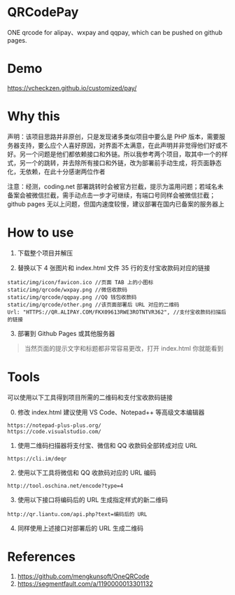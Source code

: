 # QRCodePay
ONE qrcode for alipay、wxpay and qqpay, which can be pushed on github pages.

# Demo
https://vcheckzen.github.io/customized/pay/

# Why this
声明：该项目思路并非原创，只是发现诸多类似项目中要么是 PHP 版本，需要服务器支持，要么应个人喜好原因，对界面不太满意，在此声明并非觉得他们好或不好。另一个问题是他们都依赖接口和外链。所以我参考两个项目，取其中一个的样式，另一个的跳转，并去除所有接口和外链，改为部署前手动生成，将页面静态化，无依赖，在此十分感谢两位作者

注意：经测，coding.net 部署跳转时会被官方拦截，提示为滥用问题；若域名未备案会被微信拦截，需手动点击一步才可继续，有端口号同样会被微信拦截；github pages 无以上问题，但国内速度较慢，建议部署在国内已备案的服务器上

# How to use
1. 下载整个项目并解压

2. 替换以下 4 张图片和 index.html 文件 35 行的支付宝收款码对应的链接

```
static/img/icon/favicon.ico //页面 TAB 上的小图标
static/img/qrcode/wxpay.png //微信收款码
static/img/qrcode/qqpay.png //QQ 钱包收款码
static/img/qrcode/other.png //该页面部署后 URL 对应的二维码
Url: "HTTPS://QR.ALIPAY.COM/FKX09613RWE3ROTNTVR362", //支付宝收款码扫描后的链接
```

3. 部署到 Github Pages 或其他服务器

> 当然页面的提示文字和标题都非常容易更改，打开 index.html 你就能看到

# Tools
可以使用以下工具得到项目所需的二维码和支付宝收款码链接

0. 修改 index.html 建议使用 VS Code、Notepad++ 等高级文本编辑器

```
https://notepad-plus-plus.org/
https://code.visualstudio.com/
```

1. 使用二维码扫描器将支付宝、微信和 QQ 收款码全部转成对应 URL

```
https://cli.im/deqr
```

2. 使用以下工具将微信和 QQ 收款码对应的 URL 编码

```
http://tool.oschina.net/encode?type=4
```

3. 使用以下接口将编码后的 URL 生成指定样式的新二维码

```
http://qr.liantu.com/api.php?text=编码后的 URL
```
4. 同样使用上述接口对部署后的 URL 生成二维码

# References
1. https://github.com/mengkunsoft/OneQRCode
2. https://segmentfault.com/a/1190000013301132

